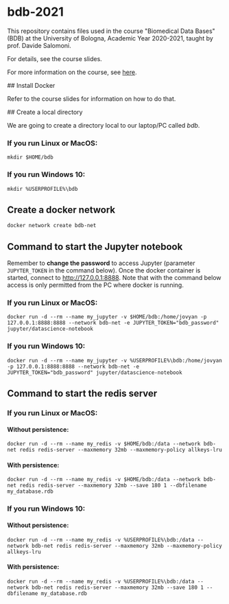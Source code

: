 # bdb-2021

This repository contains files used in the course "Biomedical Data Bases" (BDB)
at the University of Bologna, Academic Year 2020-2021, taught by prof. Davide Salomoni.

For details, see the course slides.

For more information on the course, see [here](https://www.unibo.it/it/didattica/insegnamenti/insegnamento/2020/366280).

## Install Docker

Refer to the course slides for information on how to do that.

## Create a local directory

We are going to create a directory local to our laptop/PC called _bdb_.

### If you run Linux or MacOS:

`mkdir $HOME/bdb`

### If you run Windows 10:

`mkdir %USERPROFILE%\bdb`

## Create a docker network

`docker network create bdb-net`

## Command to start the Jupyter notebook

Remember to **change the password** to access Jupyter (parameter `JUPYTER_TOKEN` in the command below). Once the docker container is started,
connect to http://127.0.0.1:8888. Note that with the command below access is only permitted from the PC where docker is running.

### If you run Linux or MacOS:

`docker run -d --rm --name my_jupyter -v $HOME/bdb:/home/jovyan -p 127.0.0.1:8888:8888 --network bdb-net -e JUPYTER_TOKEN="bdb_password" jupyter/datascience-notebook`

### If you run Windows 10:

`docker run -d --rm --name my_jupyter -v %USERPROFILE%\bdb:/home/jovyan -p 127.0.0.1:8888:8888 --network bdb-net -e JUPYTER_TOKEN="bdb_password" jupyter/datascience-notebook`

## Command to start the redis server

### If you run Linux or MacOS:

#### Without persistence:
`docker run -d --rm --name my_redis -v $HOME/bdb:/data --network bdb-net redis redis-server --maxmemory 32mb --maxmemory-policy allkeys-lru`

#### With persistence:
`docker run -d --rm --name my_redis -v $HOME/bdb:/data --network bdb-net redis redis-server --maxmemory 32mb --save 180 1 --dbfilename my_database.rdb`

### If you run Windows 10:

#### Without persistence:
`docker run -d --rm --name my_redis -v %USERPROFILE%\bdb:/data --network bdb-net redis redis-server --maxmemory 32mb --maxmemory-policy allkeys-lru`

#### With persistence:
`docker run -d --rm --name my_redis -v %USERPROFILE%\bdb:/data --network bdb-net redis redis-server --maxmemory 32mb --save 180 1 --dbfilename my_database.rdb`
